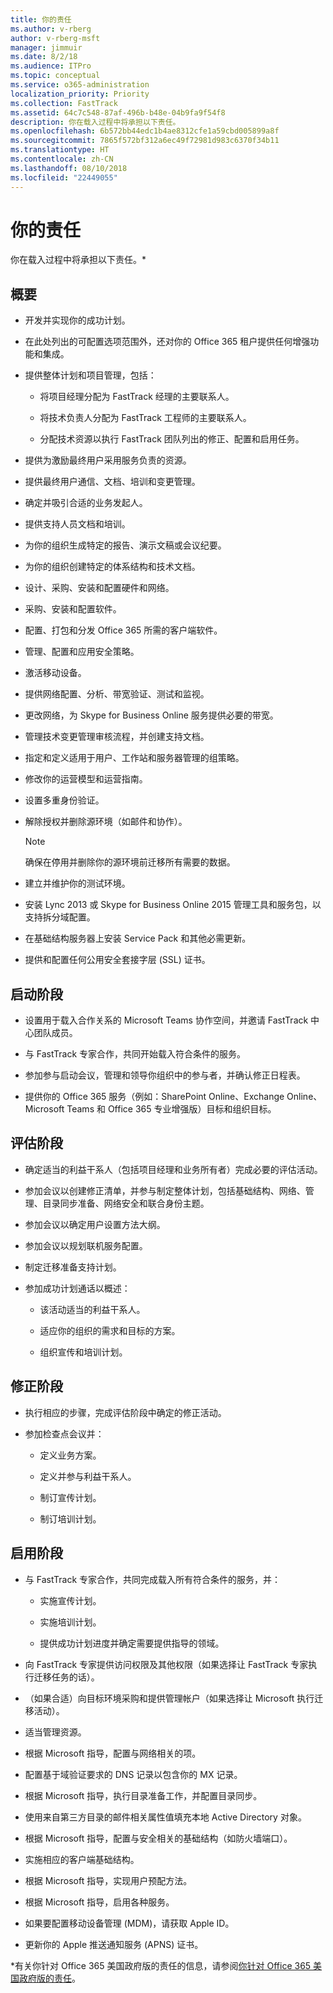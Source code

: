 ```yaml
---
title: 你的责任
ms.author: v-rberg
author: v-rberg-msft
manager: jimmuir
ms.date: 8/2/18
ms.audience: ITPro
ms.topic: conceptual
ms.service: o365-administration
localization_priority: Priority
ms.collection: FastTrack
ms.assetid: 64c7c548-87af-496b-b48e-04b9fa9f54f8
description: 你在载入过程中将承担以下责任。
ms.openlocfilehash: 6b572bb44edc1b4ae8312cfe1a59cbd005899a8f
ms.sourcegitcommit: 7865f572bf312a6ec49f72981d983c6370f34b11
ms.translationtype: HT
ms.contentlocale: zh-CN
ms.lasthandoff: 08/10/2018
ms.locfileid: "22449055"
---
```

# <a name="your-responsibilities"></a>你的责任

你在载入过程中将承担以下责任。\*
  
## <a name="general"></a>概要

- 开发并实现你的成功计划。
    
- 在此处列出的可配置选项范围外，还对你的 Office 365 租户提供任何增强功能和集成。 
    
- 提供整体计划和项目管理，包括： 
    
  - 将项目经理分配为 FastTrack 经理的主要联系人。
    
  - 将技术负责人分配为 FastTrack 工程师的主要联系人。
    
  - 分配技术资源以执行 FastTrack 团队列出的修正、配置和启用任务。 
    
- 提供为激励最终用户采用服务负责的资源。
    
- 提供最终用户通信、文档、培训和变更管理。
    
- 确定并吸引合适的业务发起人。 
    
- 提供支持人员文档和培训。 
    
- 为你的组织生成特定的报告、演示文稿或会议纪要。 
    
- 为你的组织创建特定的体系结构和技术文档。 
    
- 设计、采购、安装和配置硬件和网络。 
    
- 采购、安装和配置软件。 
    
- 配置、打包和分发 Office 365 所需的客户端软件。
    
- 管理、配置和应用安全策略。
    
- 激活移动设备。
    
- 提供网络配置、分析、带宽验证、测试和监视。 
    
- 更改网络，为 Skype for Business Online 服务提供必要的带宽。
    
- 管理技术变更管理审核流程，并创建支持文档。
    
- 指定和定义适用于用户、工作站和服务器管理的组策略。
    
- 修改你的运营模型和运营指南。
    
- 设置多重身份验证。
    
- 解除授权并删除源环境（如邮件和协作）。 
    
    > [!NOTE]
    > 确保在停用并删除你的源环境前迁移所有需要的数据。 
  
- 建立并维护你的测试环境。
    
- 安装 Lync 2013 或 Skype for Business Online 2015 管理工具和服务包，以支持拆分域配置。
    
- 在基础结构服务器上安装 Service Pack 和其他必需更新。 
    
- 提供和配置任何公用安全套接字层 (SSL) 证书。 
    
## <a name="initiate-phase"></a>启动阶段

- 设置用于载入合作关系的 Microsoft Teams 协作空间，并邀请 FastTrack 中心团队成员。
    
- 与 FastTrack 专家合作，共同开始载入符合条件的服务。 
    
- 参加参与启动会议，管理和领导你组织中的参与者，并确认修正日程表。
    
- 提供你的 Office 365 服务（例如：SharePoint Online、Exchange Online、Microsoft Teams 和 Office 365 专业增强版）目标和组织目标。
    
## <a name="assess-phase"></a>评估阶段

- 确定适当的利益干系人（包括项目经理和业务所有者）完成必要的评估活动。 
    
- 参加会议以创建修正清单，并参与制定整体计划，包括基础结构、网络、管理、目录同步准备、网络安全和联合身份主题。 
    
- 参加会议以确定用户设置方法大纲。 
    
- 参加会议以规划联机服务配置。 
    
- 制定迁移准备支持计划。 
    
- 参加成功计划通话以概述：
    
  - 该活动适当的利益干系人。
    
  - 适应你的组织的需求和目标的方案。
    
  - 组织宣传和培训计划。
    
## <a name="remediate-phase"></a>修正阶段

- 执行相应的步骤，完成评估阶段中确定的修正活动。 
    
- 参加检查点会议并： 
    
  - 定义业务方案。
    
  - 定义并参与利益干系人。
    
  - 制订宣传计划。
    
  - 制订培训计划。
    
## <a name="enable-phase"></a>启用阶段

- 与 FastTrack 专家合作，共同完成载入所有符合条件的服务，并：
    
  - 实施宣传计划。
    
  - 实施培训计划。
    
  - 提供成功计划进度并确定需要提供指导的领域。
    
- 向 FastTrack 专家提供访问权限及其他权限（如果选择让 FastTrack 专家执行迁移任务的话）。
    
- （如果合适）向目标环境采购和提供管理帐户（如果选择让 Microsoft 执行迁移活动）。
    
- 适当管理资源。 
    
- 根据 Microsoft 指导，配置与网络相关的项。
    
- 配置基于域验证要求的 DNS 记录以包含你的 MX 记录。
    
- 根据 Microsoft 指导，执行目录准备工作，并配置目录同步。
    
- 使用来自第三方目录的邮件相关属性值填充本地 Active Directory 对象。
    
- 根据 Microsoft 指导，配置与安全相关的基础结构（如防火墙端口）。
    
- 实施相应的客户端基础结构。
    
- 根据 Microsoft 指导，实现用户预配方法。
    
- 根据 Microsoft 指导，启用各种服务。
    
- 如果要配置移动设备管理 (MDM)，请获取 Apple ID。
    
- 更新你的 Apple 推送通知服务 (APNS) 证书。
    
\*有关你针对 Office 365 美国政府版的责任的信息，请参阅[你针对 Office 365 美国政府版的责任](US-Gov-appendix-your-responsibilities.md)。
  

